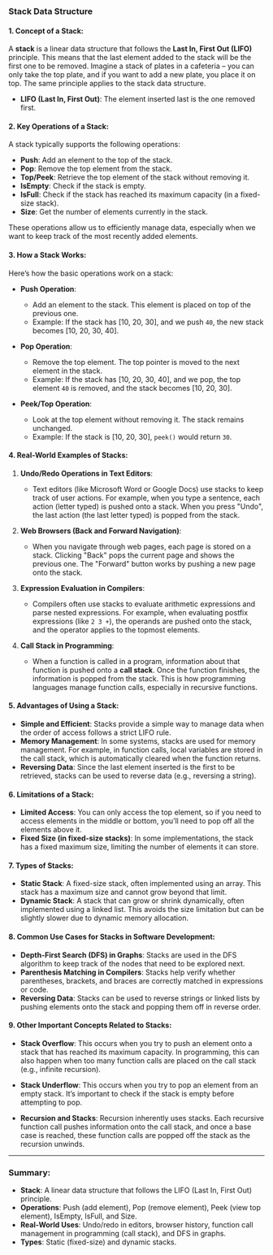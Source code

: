 <h3><strong>Stack Data Structure</strong></h3><h4><strong>1. Concept of a Stack:</strong></h4><p>A <strong>stack</strong> is a linear data structure that follows the <strong>Last In, First Out (LIFO)</strong> principle. This means that the last element added to the stack will be the first one to be removed. Imagine a stack of plates in a cafeteria – you can only take the top plate, and if you want to add a new plate, you place it on top. The same principle applies to the stack data structure.</p><ul><li><strong>LIFO (Last In, First Out)</strong>: The element inserted last is the one removed first.</li></ul><h4><strong>2. Key Operations of a Stack:</strong></h4><p>A stack typically supports the following operations:</p><ul><li><strong>Push</strong>: Add an element to the top of the stack.</li><li><strong>Pop</strong>: Remove the top element from the stack.</li><li><strong>Top/Peek</strong>: Retrieve the top element of the stack without removing it.</li><li><strong>IsEmpty</strong>: Check if the stack is empty.</li><li><strong>IsFull</strong>: Check if the stack has reached its maximum capacity (in a fixed-size stack).</li><li><strong>Size</strong>: Get the number of elements currently in the stack.</li></ul><p>These operations allow us to efficiently manage data, especially when we want to keep track of the most recently added elements.</p><h4><strong>3. How a Stack Works:</strong></h4><p>Here’s how the basic operations work on a stack:</p><ul><li><p><strong>Push Operation</strong>:</p><ul><li>Add an element to the stack. This element is placed on top of the previous one.</li><li>Example: If the stack has [10, 20, 30], and we push <code>40</code>, the new stack becomes [10, 20, 30, 40].</li></ul></li><li><p><strong>Pop Operation</strong>:</p><ul><li>Remove the top element. The top pointer is moved to the next element in the stack.</li><li>Example: If the stack has [10, 20, 30, 40], and we pop, the top element <code>40</code> is removed, and the stack becomes [10, 20, 30].</li></ul></li><li><p><strong>Peek/Top Operation</strong>:</p><ul><li>Look at the top element without removing it. The stack remains unchanged.</li><li>Example: If the stack is [10, 20, 30], <code>peek()</code> would return <code>30</code>.</li></ul></li></ul><h4><strong>4. Real-World Examples of Stacks:</strong></h4><ol><li><p><strong>Undo/Redo Operations in Text Editors</strong>:</p><ul><li>Text editors (like Microsoft Word or Google Docs) use stacks to keep track of user actions. For example, when you type a sentence, each action (letter typed) is pushed onto a stack. When you press "Undo", the last action (the last letter typed) is popped from the stack.</li></ul></li><li><p><strong>Web Browsers (Back and Forward Navigation)</strong>:</p><ul><li>When you navigate through web pages, each page is stored on a stack. Clicking "Back" pops the current page and shows the previous one. The "Forward" button works by pushing a new page onto the stack.</li></ul></li><li><p><strong>Expression Evaluation in Compilers</strong>:</p><ul><li>Compilers often use stacks to evaluate arithmetic expressions and parse nested expressions. For example, when evaluating postfix expressions (like <code>2 3 +</code>), the operands are pushed onto the stack, and the operator applies to the topmost elements.</li></ul></li><li><p><strong>Call Stack in Programming</strong>:</p><ul><li>When a function is called in a program, information about that function is pushed onto a <strong>call stack</strong>. Once the function finishes, the information is popped from the stack. This is how programming languages manage function calls, especially in recursive functions.</li></ul></li></ol><h4><strong>5. Advantages of Using a Stack:</strong></h4><ul><li><strong>Simple and Efficient</strong>: Stacks provide a simple way to manage data when the order of access follows a strict LIFO rule.</li><li><strong>Memory Management</strong>: In some systems, stacks are used for memory management. For example, in function calls, local variables are stored in the call stack, which is automatically cleared when the function returns.</li><li><strong>Reversing Data</strong>: Since the last element inserted is the first to be retrieved, stacks can be used to reverse data (e.g., reversing a string).</li></ul><h4><strong>6. Limitations of a Stack:</strong></h4><ul><li><strong>Limited Access</strong>: You can only access the top element, so if you need to access elements in the middle or bottom, you’ll need to pop off all the elements above it.</li><li><strong>Fixed Size (in fixed-size stacks)</strong>: In some implementations, the stack has a fixed maximum size, limiting the number of elements it can store.</li></ul><h4><strong>7. Types of Stacks:</strong></h4><ul><li><strong>Static Stack</strong>: A fixed-size stack, often implemented using an array. This stack has a maximum size and cannot grow beyond that limit.</li><li><strong>Dynamic Stack</strong>: A stack that can grow or shrink dynamically, often implemented using a linked list. This avoids the size limitation but can be slightly slower due to dynamic memory allocation.</li></ul><h4><strong>8. Common Use Cases for Stacks in Software Development:</strong></h4><ul><li><strong>Depth-First Search (DFS) in Graphs</strong>: Stacks are used in the DFS algorithm to keep track of the nodes that need to be explored next.</li><li><strong>Parenthesis Matching in Compilers</strong>: Stacks help verify whether parentheses, brackets, and braces are correctly matched in expressions or code.</li><li><strong>Reversing Data</strong>: Stacks can be used to reverse strings or linked lists by pushing elements onto the stack and popping them off in reverse order.</li></ul><h4><strong>9. Other Important Concepts Related to Stacks:</strong></h4><ul><li><p><strong>Stack Overflow</strong>: This occurs when you try to push an element onto a stack that has reached its maximum capacity. In programming, this can also happen when too many function calls are placed on the call stack (e.g., infinite recursion).</p></li><li><p><strong>Stack Underflow</strong>: This occurs when you try to pop an element from an empty stack. It’s important to check if the stack is empty before attempting to pop.</p></li><li><p><strong>Recursion and Stacks</strong>: Recursion inherently uses stacks. Each recursive function call pushes information onto the call stack, and once a base case is reached, these function calls are popped off the stack as the recursion unwinds.</p></li></ul><hr><h3><strong>Summary:</strong></h3><ul><li><strong>Stack</strong>: A linear data structure that follows the LIFO (Last In, First Out) principle.</li><li><strong>Operations</strong>: Push (add element), Pop (remove element), Peek (view top element), IsEmpty, IsFull, and Size.</li><li><strong>Real-World Uses</strong>: Undo/redo in editors, browser history, function call management in programming (call stack), and DFS in graphs.</li><li><strong>Types</strong>: Static (fixed-size) and dynamic stacks.</li></ul>


